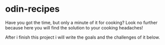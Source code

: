 # odin-recipes
Have you got the time, but only a minute of it for cooking? Look no further because here you will find the solution to your cooking headaches!

After i finish this project i will write the goals and the challenges of it below.

